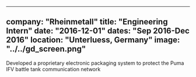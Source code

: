 ---
company: "Rheinmetall"
title: "Engineering Intern"
date: "2016-12-01"
dates: "Sep 2016-Dec 2016"
location: "Unterluess, Germany"
image: "../../gd_screen.png"
--

Developed a proprietary electronic packaging system to protect the Puma IFV battle tank communication network

